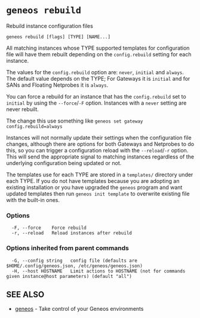 # `geneos rebuild`

Rebuild instance configuration files

```text
geneos rebuild [flags] [TYPE] [NAME...]
```

All matching instances whose TYPE supported templates for configuration
file will have them rebuilt depending on the `config.rebuild` setting
for each instance.

The values for the `config.rebuild` option are: `never`, `initial` and
`always`. The default value depends on the TYPE; For Gateways it is
`initial` and for SANs and Floating Netprobes it is `always`.

You can force a rebuild for an instance that has the `config.rebuild`
set to `initial` by using the `--force`/`-F` option. Instances with a
`never` setting are never rebuilt.

The change this use something like `geneos set gateway
config.rebuild=always`

Instances will not normally update their settings when the configuration
file changes, although there are options for both Gateways and Netprobes
to do this, so you can trigger a configuration reload with the
`--reload`/`-r` option. This will send the appropriate signal to
matching instances regardless of the underlying configuration being
updated or not.

The templates use for each TYPE are stored in a `templates/` directory
under each TYPE. If you do not have templates because you are adopting
an existing installation or you have upgraded the `geneos` program and
want updated templates then run `geneos init template` to overwrite
existing file with the built-in ones.

### Options

```text
  -F, --force    Force rebuild
  -r, --reload   Reload instances after rebuild
```

### Options inherited from parent commands

```text
  -G, --config string   config file (defaults are $HOME/.config/geneos.json, /etc/geneos/geneos.json)
  -H, --host HOSTNAME   Limit actions to HOSTNAME (not for commands given instance@host parameters) (default "all")
```

## SEE ALSO

* [geneos](geneos.md)	 - Take control of your Geneos environments
